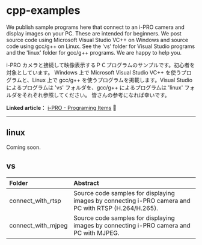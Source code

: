 # cpp-examples

We publish sample programs here that connect to an i-PRO camera and display images on your PC. These are intended for beginners.
We post source code using Microsoft Visual Studio VC++ on Windows and source code using gcc/g++ on Linux. See the 'vs' folder for Visual Studio programs and the 'linux' folder for gcc/g++ programs.
We are happy to help you.

i-PRO カメラと接続して映像表示するＰＣプログラムのサンプルです。初心者を対象としています。
Windows 上で Microsoft Visual Studio VC++ を使うプログラムと、Linux 上で gcc/g++ を使うプログラムを掲載します。Visual Studio によるプログラムは 'vs' フォルダを、gcc/g++ によるプログラムは 'linux' フォルダをそれぞれ参照してください。
皆さんの参考になれば幸いです。

**Linked article**： [i-PRO - Programing Items](https://i-pro-corp.github.io/Programing-Items) :link:

---

## linux

Coming soon.

## vs

| Folder                    | Abstract                                                                                                 |
|:--------------------------|:---------------------------------------------------------------------------------------------------------|
| connect_with_rtsp         | Source code samples for displaying images by connecting i-PRO camera and PC with RTSP (H.264/H.265).     |
| connect_with_mjpeg        | Source code samples for displaying images by connecting i-PRO camera and PC with MJPEG.                  |
